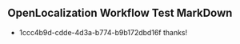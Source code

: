 ## OpenLocalization Workflow Test MarkDown
* 1ccc4b9d-cdde-4d3a-b774-b9b172dbd16f thanks!

<!--HONumber=Jul16_HO5-->


